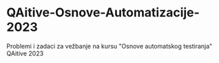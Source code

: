# QAitive-Osnove-Automatizacije-2023
Problemi i zadaci za vežbanje na kursu "Osnove automatskog testiranja" QAitive 2023
